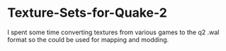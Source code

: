 # Texture-Sets-for-Quake-2
I spent some time converting textures from various games to the q2 .wal format so the could be used for mapping and modding.
